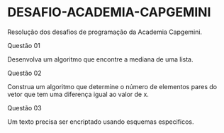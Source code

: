 # DESAFIO-ACADEMIA-CAPGEMINI
Resolução dos desafios de programação da Academia Capgemini.

Questão 01

  Desenvolva um algoritmo que encontre a mediana de uma lista.

Questão 02

  Construa um algoritmo que determine o número de elementos pares do vetor que tem uma diferença igual ao valor de x.

Questão 03

  Um texto precisa ser encriptado usando esquemas especificos.
